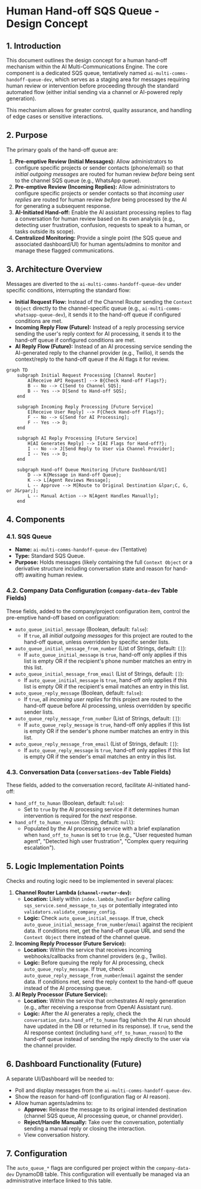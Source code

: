 # Human Hand-off SQS Queue - Design Concept

## 1. Introduction

This document outlines the design concept for a human hand-off mechanism within the AI Multi-Communications Engine. The core component is a dedicated SQS queue, tentatively named `ai-multi-comms-handoff-queue-dev`, which serves as a staging area for messages requiring human review or intervention before proceeding through the standard automated flow (either initial sending via a channel or AI-powered reply generation).

This mechanism allows for greater control, quality assurance, and handling of edge cases or sensitive interactions.

## 2. Purpose

The primary goals of the hand-off queue are:

1.  **Pre-emptive Review (Initial Messages):** Allow administrators to configure specific projects or sender contacts (phone/email) so that *initial outgoing messages* are routed for human review *before* being sent to the channel SQS queue (e.g., WhatsApp queue).
2.  **Pre-emptive Review (Incoming Replies):** Allow administrators to configure specific projects or sender contacts so that *incoming user replies* are routed for human review *before* being processed by the AI for generating a subsequent response.
3.  **AI-Initiated Hand-off:** Enable the AI assistant processing replies to flag a conversation for human review based on its own analysis (e.g., detecting user frustration, confusion, requests to speak to a human, or tasks outside its scope).
4.  **Centralized Monitoring:** Provide a single point (the SQS queue and associated dashboard/UI) for human agents/admins to monitor and manage these flagged communications.

## 3. Architecture Overview

Messages are diverted to the `ai-multi-comms-handoff-queue-dev` under specific conditions, interrupting the standard flow:

*   **Initial Request Flow:** Instead of the Channel Router sending the `Context Object` directly to the channel-specific queue (e.g., `ai-multi-comms-whatsapp-queue-dev`), it sends it to the hand-off queue if configured conditions are met.
*   **Incoming Reply Flow (Future):** Instead of a reply processing service sending the user's reply context for AI processing, it sends it to the hand-off queue if configured conditions are met.
*   **AI Reply Flow (Future):** Instead of an AI processing service sending the AI-generated reply to the channel provider (e.g., Twilio), it sends the context/reply to the hand-off queue if the AI flags it for review.

```mermaid
graph TD
    subgraph Initial Request Processing [Channel Router]
        A[Receive API Request] --> B{Check Hand-off Flags?};
        B -- No --> C[Send to Channel SQS];
        B -- Yes --> D[Send to Hand-off SQS];
    end

    subgraph Incoming Reply Processing [Future Service]
        E[Receive User Reply] --> F{Check Hand-off Flags?};
        F -- No --> G[Send for AI Processing];
        F -- Yes --> D;
    end

    subgraph AI Reply Processing [Future Service]
        H[AI Generates Reply] --> I{AI Flags for Hand-off?};
        I -- No --> J[Send Reply to User via Channel Provider];
        I -- Yes --> D;
    end

    subgraph Hand-off Queue Monitoring [Future Dashboard/UI]
        D --> K{Message in Hand-off Queue};
        K --> L[Agent Reviews Message];
        L -- Approve --> M[Route to Original Destination &lpar;C, G, or J&rpar;];
        L -- Manual Action --> N[Agent Handles Manually];
    end
```

## 4. Components

### 4.1. SQS Queue

*   **Name:** `ai-multi-comms-handoff-queue-dev` (Tentative)
*   **Type:** Standard SQS Queue.
*   **Purpose:** Holds messages (likely containing the full `Context Object` or a derivative structure including conversation state and reason for hand-off) awaiting human review.

### 4.2. Company Data Configuration (`company-data-dev` Table Fields)

These fields, added to the company/project configuration item, control the pre-emptive hand-off based on configuration:

*   `auto_queue_initial_message` (Boolean, default: `false`):
    *   If `true`, all *initial outgoing messages* for this project are routed to the hand-off queue, unless overridden by specific sender lists.
*   `auto_queue_initial_message_from_number` (List of Strings, default: `[]`):
    *   If `auto_queue_initial_message` is `true`, hand-off only applies if this list is empty OR if the recipient's phone number matches an entry in this list.
*   `auto_queue_initial_message_from_email` (List of Strings, default: `[]`):
    *   If `auto_queue_initial_message` is `true`, hand-off only applies if this list is empty OR if the recipient's email matches an entry in this list.
*   `auto_queue_reply_message` (Boolean, default: `false`):
    *   If `true`, all *incoming user replies* for this project are routed to the hand-off queue before AI processing, unless overridden by specific sender lists.
*   `auto_queue_reply_message_from_number` (List of Strings, default: `[]`):
    *   If `auto_queue_reply_message` is `true`, hand-off only applies if this list is empty OR if the sender's phone number matches an entry in this list.
*   `auto_queue_reply_message_from_email` (List of Strings, default: `[]`):
    *   If `auto_queue_reply_message` is `true`, hand-off only applies if this list is empty OR if the sender's email matches an entry in this list.

### 4.3. Conversation Data (`conversations-dev` Table Fields)

These fields, added to the conversation record, facilitate AI-initiated hand-off:

*   `hand_off_to_human` (Boolean, default: `false`):
    *   Set to `true` by the AI processing service if it determines human intervention is required for the *next* response.
*   `hand_off_to_human_reason` (String, default: `null`):
    *   Populated by the AI processing service with a brief explanation when `hand_off_to_human` is set to `true` (e.g., "User requested human agent", "Detected high user frustration", "Complex query requiring escalation").

## 5. Logic Implementation Points

Checks and routing logic need to be implemented in several places:

1.  **Channel Router Lambda (`channel-router-dev`):**
    *   **Location:** Likely within `index.lambda_handler` *before* calling `sqs_service.send_message_to_sqs` or potentially integrated into `validators.validate_company_config`.
    *   **Logic:** Check `auto_queue_initial_message`. If true, check `auto_queue_initial_message_from_number`/`email` against the recipient data. If conditions met, get the hand-off queue URL and send the `Context Object` there instead of the channel queue.
2.  **Incoming Reply Processor (Future Service):**
    *   **Location:** Within the service that receives incoming webhooks/callbacks from channel providers (e.g., Twilio).
    *   **Logic:** Before queuing the reply for AI processing, check `auto_queue_reply_message`. If true, check `auto_queue_reply_message_from_number`/`email` against the sender data. If conditions met, send the reply context to the hand-off queue instead of the AI processing queue.
3.  **AI Reply Processor (Future Service):**
    *   **Location:** Within the service that orchestrates AI reply generation (e.g., after receiving a response from OpenAI Assistant run).
    *   **Logic:** After the AI generates a reply, check the `conversation_data.hand_off_to_human` flag (which the AI run should have updated in the DB or returned in its response). If `true`, send the AI response context (including `hand_off_to_human_reason`) to the hand-off queue instead of sending the reply directly to the user via the channel provider.

## 6. Dashboard Functionality (Future)

A separate UI/Dashboard will be needed to:

*   Poll and display messages from the `ai-multi-comms-handoff-queue-dev`.
*   Show the reason for hand-off (configuration flag or AI reason).
*   Allow human agents/admins to:
    *   **Approve:** Release the message to its original intended destination (channel SQS queue, AI processing queue, or channel provider).
    *   **Reject/Handle Manually:** Take over the conversation, potentially sending a manual reply or closing the interaction.
    *   View conversation history.

## 7. Configuration

The `auto_queue_*` flags are configured per project within the `company-data-dev` DynamoDB table. This configuration will eventually be managed via an administrative interface linked to this table. 